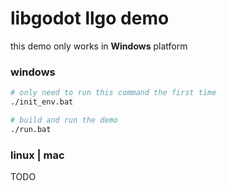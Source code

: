# libgodot llgo demo
this demo only works in **Windows** platform
 

### windows 

```bash
# only need to run this command the first time
./init_env.bat

# build and run the demo
./run.bat
```

### linux | mac
TODO
